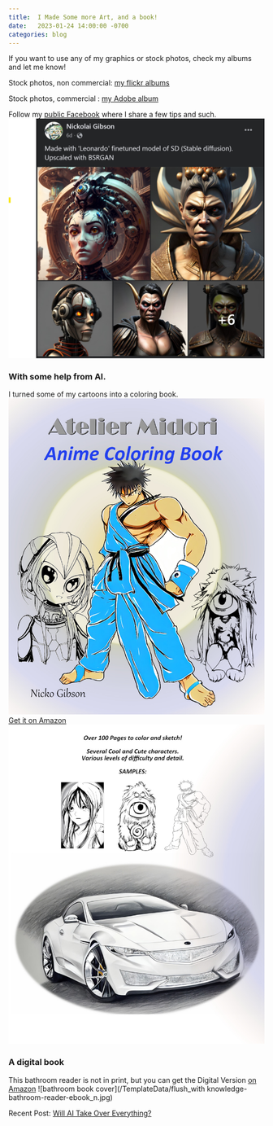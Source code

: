 ```yaml
---
title:  I Made Some more Art, and a book!
date:   2023-01-24 14:00:00 -0700
categories: blog 
---
```

If you want to use any of my graphics or stock photos, check my albums and let me know! 

Stock photos, non commercial: [my flickr albums](https://www.flickr.com/photos/62732518@N04/albums)

Stock photos, commercial : [my Adobe album](https://stock.adobe.com/contributor/211188035/Nicko)

Follow my [public Facebook](https://www.facebook.com/nicko.gibson) where I share a few tips and such.
![character design images](/TemplateData/character-artwork.jpg)
### With some help from AI.
I turned some of my cartoons into a coloring book.
![coloring book cover](/TemplateData/anime_coloring_book_cover1.jpg)
[Get it on Amazon](https://a.co/d/fji8kSw)
![coloring book cover](/TemplateData/anime_coloring_book_cover2.jpg)



### A digital book
This bathroom reader is not in print, but you can get the Digital Version [on Amazon](https://a.co/d/ixcwl32)
![bathroom book cover](/TemplateData/flush_with knowledge-bathroom-reader-ebook_n.jpg)

Recent Post: [Will AI Take Over Everything?](https://nickogibson.github.io/blog/2023/01/09/will-ai-take-over-everything.html)